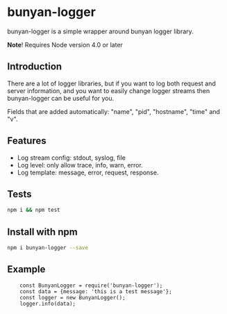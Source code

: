 # bunyan-logger

bunyan-logger is a simple wrapper around bunyan logger library.

**Note**! Requires Node version 4.0 or later

## Introduction

There are a lot of logger libraries, but if you want to log both request and server information, and you want to easily change logger streams then bunyan-logger can be useful for you.

Fields that are added automatically: "name", "pid", "hostname", "time" and "v".

## Features

  * Log stream config: stdout, syslog, file
  * Log level: only allow trace, info, warn, error.
  * Log template: message, error, request, response.
        
## Tests

```bash
npm i && npm test
```

## Install with npm

```bash
npm i bunyan-logger --save
```

## Example
        const BunyanLogger = require('bunyan-logger');
        const data = {message: 'this is a test message'};
        const logger = new BunyanLogger();
        logger.info(data);

